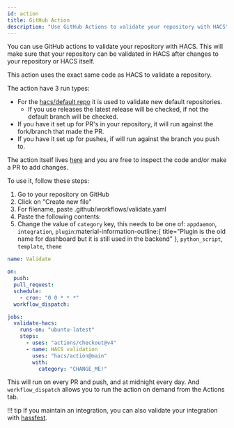 ```yaml
---
id: action
title: GitHub Action
description: "Use GitHub Actions to validate your repository with HACS"
---
```


You can use GitHub actions to validate your repository with HACS.
This will make sure that your repository can be validated in HACS after changes to your repository or HACS itself.

This action uses the exact same code as HACS to validate a repository.

The action have 3 run types:

- For the [hacs/default repo](https://github.com/hacs/default) it is used to validate new default repositories.
  - If you use releases the latest release will be checked, if not the default branch will be checked.
- If you have it set up for PR's in your repository, it will run against the fork/branch that made the PR.
- If you have it set up for pushes, if will run against the branch you push to.

The action itself lives [here](https://github.com/hacs/action) and you are free to inspect the code and/or make a PR to add changes.

To use it, follow these steps:

1. Go to your repository on GitHub
1. Click on "Create new file"
1. For filename, paste .github/workflows/validate.yaml
1. Paste the following contents:
1. Change the value of `category` key, this needs to be one of: `appdaemon`, `integration`, `plugin`:material-information-outline:{ title="Plugin is the old name for dashboard but it is still used in the backend" }, `python_script`, `template`, `theme`

```yaml title=".github/workflows/validate.yml"
name: Validate

on:
  push: 
  pull_request:
  schedule:
    - cron: "0 0 * * *"
  workflow_dispatch:

jobs:
  validate-hacs:
    runs-on: "ubuntu-latest"
    steps:
      - uses: "actions/checkout@v4"
      - name: HACS validation
        uses: "hacs/action@main"
        with:
          category: "CHANGE_ME!"
```

This will run on every PR and push, and at midnight every day. And `workflow_dispatch` allows you to run the action on demand from the Actions tab.

!!! tip
    If you maintain an integration, you can also validate your integration with [hassfest](https://developers.home-assistant.io/blog/2020/04/16/hassfest).
